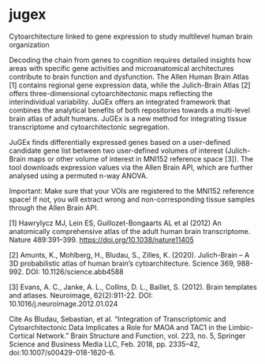 # jugex
Cytoarchitecture linked to gene expression to study multilevel human brain organization

Decoding the chain from genes to cognition requires detailed insights how areas with specific gene activities and microanatomical architectures contribute to brain function and dysfunction. The Allen Human Brain Atlas [1] contains regional gene expression data, while the Julich-Brain Atlas [2] offers three-dimensional cytoarchitectonic maps reflecting the interindividual variability. JuGEx offers an integrated framework that combines the analytical benefits of both repositories towards a multi-level brain atlas of adult humans. JuGEx is a new method for integrating tissue transcriptome and cytoarchitectonic segregation.

JuGEx finds differentially expressed genes based on a user-defined candidate gene list between two user-defined volumes of interest (Julich-Brain maps or other volume of interest in MNI152 reference space [3]). The tool downloads expression values via the Allen Brain API, which are further analysed using a permuted n-way ANOVA.

Important: Make sure that your VOIs are registered to the MNI152 reference space! If not, you will extract wrong and non-corresponding tissue samples through the Allen Brain API.

[1] Hawrylycz MJ, Lein ES, Guillozet-Bongaarts AL et al (2012) An anatomically comprehensive atlas of the adult human brain transcriptome. Nature 489:391–399. https://doi.org/10.1038/nature11405

[2] Amunts, K., Mohlberg, H., Bludau, S., Zilles, K. (2020). Julich-Brain – A 3D probabilistic atlas of human brain’s cytoarchitecture. Science 369, 988-992. DOI: 10.1126/science.abb4588

[3] Evans, A. C., Janke, A. L., Collins, D. L., Baillet, S. (2012). Brain templates and atlases. Neuroimage, 62(2):911-22. DOI: 10.1016/j.neuroimage.2012.01.024

Cite As
Bludau, Sebastian, et al. “Integration of Transcriptomic and Cytoarchitectonic Data Implicates a Role for MAOA and TAC1 in the Limbic-Cortical Network.” Brain Structure and Function, vol. 223, no. 5, Springer Science and Business Media LLC, Feb. 2018, pp. 2335–42, doi:10.1007/s00429-018-1620-6.
